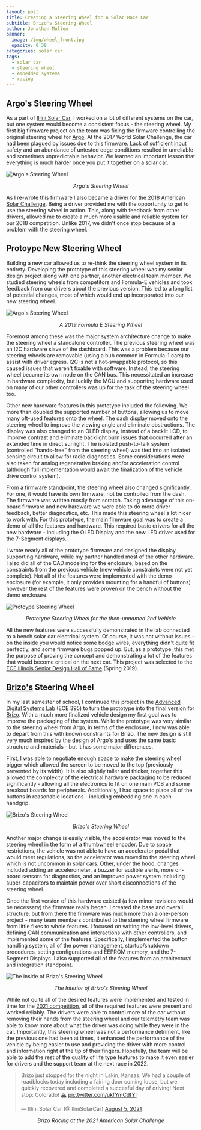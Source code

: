 ```yaml
---
layout: post
title: Creating a Steering Wheel for a Solar Race Car
subtitle: Brizo's Steering Wheel
author: Jonathan Mullen
banner:
  image: /img/wheel_front.jpg
  opacity: 0.38
categories: solar car
tags:
  - solar car
  - steering wheel
  - embedded systems
  - racing
---
```


## Argo's Steering Wheel

As a part of [Illini Solar Car](https://www.illinisolarcar.com/), I worked on a lot of different systems on the car, but one system would become a consistent focus - the steering wheel. My first big firmware project on the team was fixing the firmware controlling the original steering wheel for [Argo](https://www.illinisolarcar.com/argo). At the 2017 World Solar Challenge, the car had been plagued by issues due to this firmware. Lack of sufficient input safety and an abundance of untested edge conditions resulted in unreliable and sometimes unpredictable behavior. We learned an important lesson that everything is much harder once you put it together on a solar car.

![Argo's Steering Wheel](/img/argo_wheel.jpg)
<p align="center"><i>Argo's Steering Wheel<br></i></p>

As I re-wrote this firmware I also became a driver for the [2018 American Solar Challenge](https://www.illinisolarcar.com/asc-2018). Being a driver provided me with the opportunity to get to use the steering wheel in action. This, along with feedback from other drivers, allowed me to create a much more usable and reliable system for our 2018 competition. Unlike 2017, we didn't once stop because of a problem with the steering wheel.

## Protoype New Steering Wheel

Building a new car allowed us to re-think the steering wheel system in its entirety. Developing the prototype of this steering wheel was my senior design project along with one partner, another electrical team member. We studied steering wheels from competitors and Formula-E vehicles and took feedback from our drivers about the previous version. This led to a long list of potential changes, most of which would end up incorporated into our new steering wheel.

![Argo's Steering Wheel](/img/formulae_wheel.jpg)
<p align="center"><i>A 2019 Formula E Steering Wheel<br></i></p>

Foremost among these was the major system architecture change to make the steering wheel a standalone controller. The previous steering wheel was an I2C hardware slave of the dashboard. This was a problem because our steering wheels are removable (using a hub common in Formula-1 cars) to assist with driver egress. I2C is not a hot-swappable protocol, so this caused issues that weren't fixable with software. Instead, the steering wheel became its own node on the CAN bus. This necessitated an increase in hardware complexity, but luckily the MCU and supporting hardware used on many of our other controllers was up for the task of the steering wheel too.

Other new hardware features in this prototype included the following. We more than doubled the supported number of buttons, allowing us to move many oft-used features onto the wheel. The dash display moved onto the steering wheel to improve the viewing angle and eliminate obstructions. The display was also changed to an OLED display, instead of a backlit LCD, to improve contrast and eliminate backlight burn issues that occurred after an extended time in direct sunlight. The isolated push-to-talk system (controlled "hands-free" from the steering wheel) was tied into an isolated sensing circuit to allow for radio diagnostics. Some considerations were also taken for analog regenerative braking and/or acceleration control (although full implementation would await the finalization of the vehicle drive control system).

From a firmware standpoint, the steering wheel also changed significantly. For one, it would have its own firmware, not be controlled from the dash. The firmware was written mostly from scratch. Taking advantage of this on-board firmware and new hardware we were able to do more driver feedback, better diagnostics, etc. This made this steering wheel a lot nicer to work with. For this prototype, the main firmware goal was to create a demo of all the features and hardware. This required basic drivers for all the new hardware - including the OLED Display and the new LED driver used for the 7-Segment displays.

I wrote nearly all of the prototype firmware and designed the display supporting hardware, while my partner handled most of the other hardware. I also did all of the CAD modeling for the enclosure, based on the constraints from the previous vehicle (new vehicle constraints were not yet complete). Not all of the features were implemented with the demo enclosure (for example, it only provides mounting for a handful of buttons) however the rest of the features were proven on the bench without the demo enclosure.

![Protoype Steering Wheel](/img/prototype_wheel.jpg)
<p align="center"><i>Prototype Steering Wheel for the then-unnamed 2nd Vehicle<br></i></p>

All the new features were successfully demonstrated in the lab connected to a bench solar car electrical system. Of course, it was not without issues - on the inside you would notice some bodge wires, everything didn't quite fit perfectly, and some firmware bugs popped up. But, as a prototype, this met the purpose of proving the concept and demonstrating a lot of the features that would become critical on the next car. This project was selected to the [ECE Illinois Senior Design Hall of Fame](https://courses.engr.illinois.edu/ece445/hall-of-fame.asp) (Spring 2019).


## [Brizo's](https://www.illinisolarcar.com/brizo) Steering Wheel

In my last semester of school, I continued this project in the [Advanced Digital Systems Lab](https://wiki.illinois.edu/wiki/display/ece395/Illini+Solar+Car+Steering+Wheel) (ECE 395) to turn the prototype into the final version for [Brizo](https://www.illinisolarcar.com/brizo). With a much more finalized vehicle design my first goal was to improve the packaging of the system. While the prototype was very similar to the steering wheel from Argo, in terms of the enclosure, I now was able to depart from this with known constraints for Brizo. The new design is still very much inspired by the design of Argo's and uses the same basic structure and materials - but it has some major differences.

First, I was able to negotiate enough space to make the steering wheel bigger which allowed the screen to be moved to the top (previously prevented by its width). It is also slightly taller and thicker, together this allowed the complexity of the electrical hardware packaging to be reduced significantly - allowing all the electronics to fit on one main PCB and some breakout boards for peripherals. Additionally, I had space to place all of the buttons in reasonable locations - including embedding one in each handgrip.

![Brizo's Steering Wheel](/img/wheel_front.jpg)
<p align="center"><i>Brizo's Steering Wheel<br></i></p>

Another major change is easily visible, the accelerator was moved to the steering wheel in the form of a thumbwheel encoder. Due to space restrictions, the vehicle was not able to have an accelerator pedal that would meet regulations, so the accelerator was moved to the steering wheel which is not uncommon in solar cars. Other, under the hood, changes included adding an accelerometer, a buzzer for audible alerts, more on-board sensors for diagnostics, and an improved power system including super-capacitors to maintain power over short disconnections of the steering wheel.

Once the first version of this hardware existed (a few minor revisions would be necessary) the firmware really began. I created the base and overall structure, but from there the firmware was much more than a one-person project - many team members contributed to the steering wheel firmware from little fixes to whole features. I focused on writing the low-level drivers, defining CAN communication and interactions with other controllers, and implemented some of the features. Specifically, I implemented the button handling system, all of the power management, startup/shutdown procedures, setting configurations and EEPROM memory, and the 7-Segment Displays. I also supported all of the features from an architectural and integration standpoint.

![The inside of Brizo's Steering Wheel](/img/wheel_inside.jpg)
<p align="center"><i>The Interior of Brizo's Steering Wheel<br></i></p>

While not quite all of the desired features were implemented and tested in time for the [2021 competition](https://www.illinisolarcar.com/asc-2021), all of the required features were present and worked reliably. The drivers were able to control more of the car without removing their hands from the steering wheel and our telemetry team was able to know more about what the driver was doing while they were in the car. Importantly, this steering wheel was not a performance detriment, like the previous one had been at times, it enhanced the performance of the vehicle by being easier to use and providing the driver with more control and information right at the tip of their fingers. Hopefully, the team will be able to add the rest of the quality of life type features to make it even easier for drivers and the support team at the next race in 2022.

<blockquote class="twitter-tweet tw-align-center"><p lang="en" dir="ltr">Brizo just stopped for the night in Lakin, Kansas. We had a couple of roadblocks today including a fairing door coming loose, but we quickly recovered and completed a succesful day of driving! Next stop: Colorado! 🏔 <a href="https://t.co/ukfYmCdfYl">pic.twitter.com/ukfYmCdfYl</a></p>&mdash; Illini Solar Car (@IlliniSolarCar) <a href="https://twitter.com/IlliniSolarCar/status/1423094672793260032?ref_src=twsrc%5Etfw">August 5, 2021</a></blockquote> 

<p align="center"><i>Brizo Racing at the 2021 American Solar Challenge<br></i></p>


<script async src="https://platform.twitter.com/widgets.js" charset="utf-8"></script> 